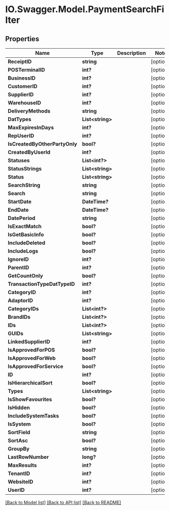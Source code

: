 # IO.Swagger.Model.PaymentSearchFilter
## Properties

Name | Type | Description | Notes
------------ | ------------- | ------------- | -------------
**ReceiptID** | **string** |  | [optional] 
**POSTerminalID** | **int?** |  | [optional] 
**BusinessID** | **int?** |  | [optional] 
**CustomerID** | **int?** |  | [optional] 
**SupplierID** | **int?** |  | [optional] 
**WarehouseID** | **int?** |  | [optional] 
**DeliveryMethods** | **string** |  | [optional] 
**DatTypes** | **List&lt;string&gt;** |  | [optional] 
**MaxExpiresInDays** | **int?** |  | [optional] 
**RepUserID** | **int?** |  | [optional] 
**IsCreatedByOtherPartyOnly** | **bool?** |  | [optional] 
**CreatedByUserId** | **int?** |  | [optional] 
**Statuses** | **List&lt;int?&gt;** |  | [optional] 
**StatusStrings** | **List&lt;string&gt;** |  | [optional] 
**Status** | **List&lt;string&gt;** |  | [optional] 
**SearchString** | **string** |  | [optional] 
**Search** | **string** |  | [optional] 
**StartDate** | **DateTime?** |  | [optional] 
**EndDate** | **DateTime?** |  | [optional] 
**DatePeriod** | **string** |  | [optional] 
**IsExactMatch** | **bool?** |  | [optional] 
**IsGetBasicInfo** | **bool?** |  | [optional] 
**IncludeDeleted** | **bool?** |  | [optional] 
**IncludeLogs** | **bool?** |  | [optional] 
**IgnoreID** | **int?** |  | [optional] 
**ParentID** | **int?** |  | [optional] 
**GetCountOnly** | **bool?** |  | [optional] 
**TransactionTypeDatTypeID** | **int?** |  | [optional] 
**CategoryID** | **int?** |  | [optional] 
**AdaptorID** | **int?** |  | [optional] 
**CategoryIDs** | **List&lt;int?&gt;** |  | [optional] 
**BrandIDs** | **List&lt;int?&gt;** |  | [optional] 
**IDs** | **List&lt;int?&gt;** |  | [optional] 
**GUIDs** | **List&lt;string&gt;** |  | [optional] 
**LinkedSupplierID** | **int?** |  | [optional] 
**IsApprovedForPOS** | **bool?** |  | [optional] 
**IsApprovedForWeb** | **bool?** |  | [optional] 
**IsApprovedForService** | **bool?** |  | [optional] 
**ID** | **int?** |  | [optional] 
**IsHierarchicalSort** | **bool?** |  | [optional] 
**Types** | **List&lt;string&gt;** |  | [optional] 
**IsShowFavourites** | **bool?** |  | [optional] 
**IsHidden** | **bool?** |  | [optional] 
**IncludeSystemTasks** | **bool?** |  | [optional] 
**IsSystem** | **bool?** |  | [optional] 
**SortField** | **string** |  | [optional] 
**SortAsc** | **bool?** |  | [optional] 
**GroupBy** | **string** |  | [optional] 
**LastRowNumber** | **long?** |  | [optional] 
**MaxResults** | **int?** |  | [optional] 
**TenantID** | **int?** |  | [optional] 
**WebsiteID** | **int?** |  | [optional] 
**UserID** | **int?** |  | [optional] 

[[Back to Model list]](../README.md#documentation-for-models) [[Back to API list]](../README.md#documentation-for-api-endpoints) [[Back to README]](../README.md)

